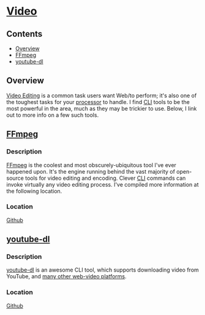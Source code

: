 # [Video](https://en.wikipedia.org/wiki/Video)

## Contents
- [Overview](#overview)
- [FFmpeg](#ffmpeg)
- [youtube-dl](#youtube-dl)

## Overview
[Video Editing](https://en.wikipedia.org/wiki/Video_editing) is a common task users want  Web/to perform; it's also one of the toughest tasks for your [processor](https://en.wikipedia.org/wiki/Central_processing_unit) to handle. I find [CLI](https://en.wikipedia.org/wiki/Command-line_interface) tools to be the most powerful in the area, much as they may be trickier to use. Below, I link out to more info on a few such tools.

## [FFmpeg](https://www.ffmpeg.org/)

### Description
[FFmpeg](https://www.ffmpeg.org/) is the coolest and most obscurely-ubiquitous tool I've ever happened upon. It's the engine running behind the vast majority of open-source tools for video editing and encoding. Clever [CLI](https://en.wikipedia.org/wiki/Command-line_interface) commands can invoke virtually any video editing process. I've compiled more information at the following location.

### Location
[Github](https://github.com/efournier92/Notes/blob/master/Video/FFmpeg/FFmpeg.md)

## [youtube-dl](https://ytdl-org.github.io/youtube-dl/index.html)

### Description
[youtube-dl](https://ytdl-org.github.io/youtube-dl/index.html) is an awesome CLI tool, which supports downloading video from YouTube, and [many other web-video platforms](https://ytdl-org.github.io/youtube-dl/supportedsites.html).

### Location
[Github](https://github.com/efournier92/Notes/blob/master/Video/YoutubeDL/YoutubeDL.md)

